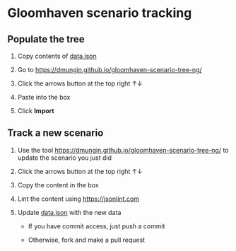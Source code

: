 # Gloomhaven scenario tracking

## Populate the tree

1. Copy contents of [data.json](https://github.com/jlian/gloomhaven-scenario-tracking/blob/master/data.json)

1. Go to https://dmungin.github.io/gloomhaven-scenario-tree-ng/

1. Click the arrows button at the top right ↑↓

1. Paste into the box

1. Click **Import**

## Track a new scenario

1. Use the tool https://dmungin.github.io/gloomhaven-scenario-tree-ng/ to update the scenario you just did

1. Click the arrows button at the top right ↑↓

1. Copy the content in the box

1. Lint the content using https://jsonlint.com

1. Update [data.json](https://github.com/jlian/gloomhaven-scenario-tracking/blob/master/data.json) with the new data

    - If you have commit access, just push a commit
  
    - Otherwise, fork and make a pull request
